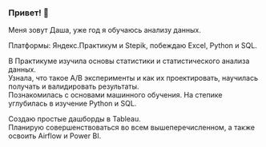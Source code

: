 ### Привет! 👋
  
Меня зовут Даша, уже год я обучаюсь анализу данных.
  
Платформы: Яндекс.Практикум и Stepik, побеждаю Excel, Python и SQL.   

В Практикуме изучила основы статистики и статистического анализа данных.   
Узнала, что такое A/B эксперименты и как их проектировать, научилась получать и валидировать результаты.  
Познакомилась с основами машинного обучения. На степике углубилась в изучение Python и SQL. 

Создаю простые дашборды в Tableau.   
Планирую совершенствоваться во всем вышеперечисленном, а также освоить Airflow и Power BI. 
